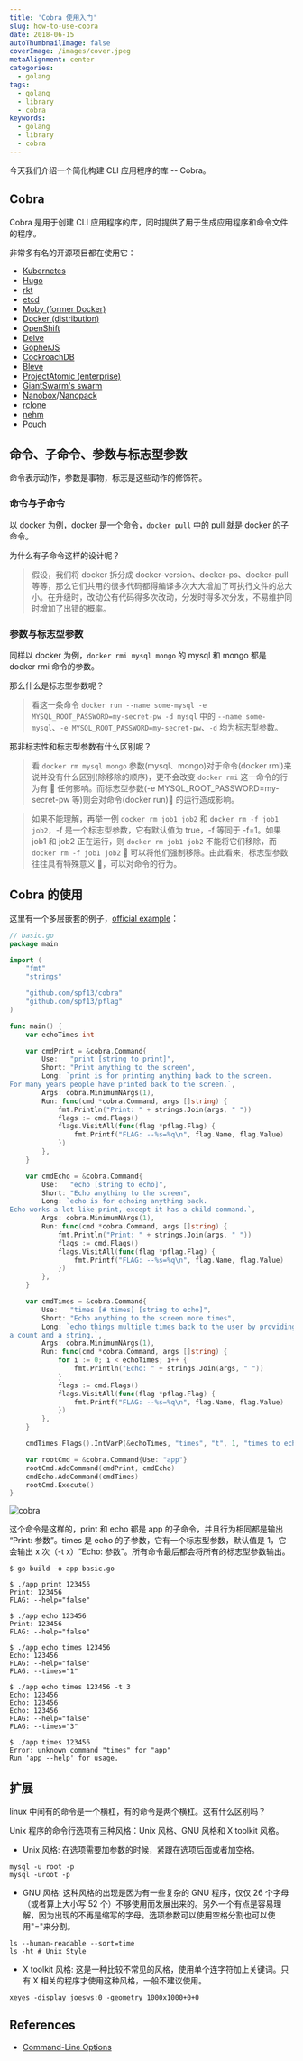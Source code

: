 ```yaml
---
title: 'Cobra 使用入门'
slug: how-to-use-cobra
date: 2018-06-15
autoThumbnailImage: false
coverImage: /images/cover.jpeg
metaAlignment: center
categories:
  - golang
tags:
  - golang
  - library
  - cobra
keywords:
  - golang
  - library
  - cobra
---
```


今天我们介绍一个简化构建 CLI 应用程序的库 -- Cobra。

<!--more-->

## Cobra

Cobra 是用于创建 CLI 应用程序的库，同时提供了用于生成应用程序和命令文件的程序。

非常多有名的开源项目都在使用它：

- [Kubernetes](http://kubernetes.io/)
- [Hugo](http://gohugo.io)
- [rkt](https://github.com/coreos/rkt)
- [etcd](https://github.com/coreos/etcd)
- [Moby (former Docker)](https://github.com/moby/moby)
- [Docker (distribution)](https://github.com/docker/distribution)
- [OpenShift](https://www.openshift.com/)
- [Delve](https://github.com/derekparker/delve)
- [GopherJS](http://www.gopherjs.org/)
- [CockroachDB](http://www.cockroachlabs.com/)
- [Bleve](http://www.blevesearch.com/)
- [ProjectAtomic (enterprise)](http://www.projectatomic.io/)
- [GiantSwarm's swarm](https://github.com/giantswarm/cli)
- [Nanobox](https://github.com/nanobox-io/nanobox)/[Nanopack](https://github.com/nanopack)
- [rclone](http://rclone.org/)
- [nehm](https://github.com/bogem/nehm)
- [Pouch](https://github.com/alibaba/pouch)

## 命令、子命令、参数与标志型参数

命令表示动作，参数是事物，标志是这些动作的修饰符。

### 命令与子命令

以 docker 为例，docker 是一个命令，`docker pull` 中的 pull 就是 docker 的子命令。

为什么有子命令这样的设计呢？

> 假设，我们将 docker 拆分成 docker-version、docker-ps、docker-pull 等等，那么它们共用的很多代码都得编译多次大大增加了可执行文件的总大小。在升级时，改动公有代码得多次改动，分发时得多次分发，不易维护同时增加了出错的概率。

### 参数与标志型参数

同样以 docker 为例，`docker rmi mysql mongo` 的 mysql 和 mongo 都是 docker rmi 命令的参数。

那么什么是标志型参数呢？

> 看这一条命令 `docker run --name some-mysql -e MYSQL_ROOT_PASSWORD=my-secret-pw -d mysql` 中的 `--name some-mysql`、`-e MYSQL_ROOT_PASSWORD=my-secret-pw`、`-d` 均为标志型参数。

那非标志性和标志型参数有什么区别呢？

> 看 `docker rm mysql mongo` 参数(mysql、mongo)对于命令(docker rmi)来说并没有什么区别(除移除的顺序)，更不会改变 `docker rmi` 这一命令的行为有  任何影响。而标志型参数(-e MYSQL_ROOT_PASSWORD=my-secret-pw 等)则会对命令(docker run) 的运行造成影响。

> 如果不能理解，再举一例 `docker rm job1 job2` 和 `docker rm -f job1 job2`，-f 是一个标志型参数，它有默认值为 true，-f 等同于 -f=1。如果 job1 和 job2 正在运行，则 `docker rm job1 job2` 不能将它们移除，而 `docker rm -f job1 job2`  可以将他们强制移除。由此看来，标志型参数往往具有特殊意义 ，可以对命令的行为。

## Cobra 的使用

这里有一个多层嵌套的例子，[official example](https://github.com/spf13/cobra/blob/master/README.md#example)：

```go
// basic.go
package main

import (
    "fmt"
    "strings"

    "github.com/spf13/cobra"
    "github.com/spf13/pflag"
)

func main() {
    var echoTimes int

    var cmdPrint = &cobra.Command{
        Use:   "print [string to print]",
        Short: "Print anything to the screen",
        Long: `print is for printing anything back to the screen.
For many years people have printed back to the screen.`,
        Args: cobra.MinimumNArgs(1),
        Run: func(cmd *cobra.Command, args []string) {
            fmt.Println("Print: " + strings.Join(args, " "))
            flags := cmd.Flags()
            flags.VisitAll(func(flag *pflag.Flag) {
                fmt.Printf("FLAG: --%s=%q\n", flag.Name, flag.Value)
            })
        },
    }

    var cmdEcho = &cobra.Command{
        Use:   "echo [string to echo]",
        Short: "Echo anything to the screen",
        Long: `echo is for echoing anything back.
Echo works a lot like print, except it has a child command.`,
        Args: cobra.MinimumNArgs(1),
        Run: func(cmd *cobra.Command, args []string) {
            fmt.Println("Print: " + strings.Join(args, " "))
            flags := cmd.Flags()
            flags.VisitAll(func(flag *pflag.Flag) {
                fmt.Printf("FLAG: --%s=%q\n", flag.Name, flag.Value)
            })
        },
    }

    var cmdTimes = &cobra.Command{
        Use:   "times [# times] [string to echo]",
        Short: "Echo anything to the screen more times",
        Long: `echo things multiple times back to the user by providing
a count and a string.`,
        Args: cobra.MinimumNArgs(1),
        Run: func(cmd *cobra.Command, args []string) {
            for i := 0; i < echoTimes; i++ {
                fmt.Println("Echo: " + strings.Join(args, " "))
            }
            flags := cmd.Flags()
            flags.VisitAll(func(flag *pflag.Flag) {
                fmt.Printf("FLAG: --%s=%q\n", flag.Name, flag.Value)
            })
        },
    }

    cmdTimes.Flags().IntVarP(&echoTimes, "times", "t", 1, "times to echo the input")

    var rootCmd = &cobra.Command{Use: "app"}
    rootCmd.AddCommand(cmdPrint, cmdEcho)
    cmdEcho.AddCommand(cmdTimes)
    rootCmd.Execute()
}
```

![cobra](/images/2018/06/cobra.svg)

这个命令是这样的，print 和 echo 都是 app 的子命令，并且行为相同都是输出 “Print: 参数”。times 是 echo 的子参数，它有一个标志型参数，默认值是 1，它会输出 x 次（-t x）“Echo: 参数”。所有命令最后都会将所有的标志型参数输出。

```shell
$ go build -o app basic.go

$ ./app print 123456
Print: 123456
FLAG: --help="false"

$ ./app echo 123456
Print: 123456
FLAG: --help="false"

$ ./app echo times 123456
Echo: 123456
FLAG: --help="false"
FLAG: --times="1"

$ ./app echo times 123456 -t 3
Echo: 123456
Echo: 123456
Echo: 123456
FLAG: --help="false"
FLAG: --times="3"

$ ./app times 123456
Error: unknown command "times" for "app"
Run 'app --help' for usage.
```

## 扩展

linux 中间有的命令是一个横杠，有的命令是两个横杠。这有什么区别吗？

Unix 程序的命令行选项有三种风格：Unix 风格、GNU 风格和 X toolkit 风格。

- Unix 风格: 在选项需要加参数的时候，紧跟在选项后面或者加空格。

```shell
mysql -u root -p
mysql -uroot -p
```

- GNU 风格: 这种风格的出现是因为有一些复杂的 GNU 程序，仅仅 26 个字母（或者算上大小写 52 个）不够使用而发展出来的。另外一个有点是容易理解，因为出现的不再是缩写的字母。选项参数可以使用空格分割也可以使用"="来分割。

```shell
ls --human-readable --sort=time
ls -ht # Unix Style
```

- X toolkit 风格: 这是一种比较不常见的风格，使用单个连字符加上关键词。只有 X 相关的程序才使用这种风格，一般不建议使用。

```shell
xeyes -display joesws:0 -geometry 1000x1000+0+0
```

## References

- [Command-Line Options](http://www.faqs.org/docs/artu/ch10s05.html)
